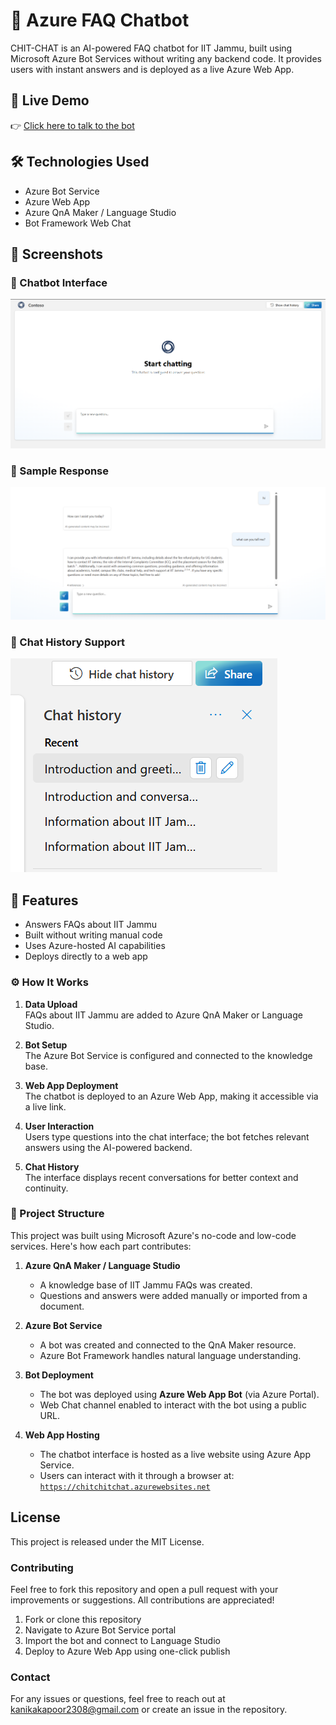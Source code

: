 # 💬 Azure FAQ Chatbot

CHIT-CHAT is an AI-powered FAQ chatbot for IIT Jammu, built using Microsoft Azure Bot Services without writing any backend code. It provides users with instant answers and is deployed as a live Azure Web App.


## 🚀 Live Demo
👉 [Click here to talk to the bot](https://chitchitchat.azurewebsites.net)

## 🛠️ Technologies Used
- Azure Bot Service
- Azure Web App
- Azure QnA Maker / Language Studio
- Bot Framework Web Chat

## 📸 Screenshots

### 🔹 Chatbot Interface
![Chatbot UI](screenshots/bot-ui.png)

### 🔹 Sample Response
![Chatbot Response](screenshots/bot-response.png)

### 🔹 Chat History Support
![Chatbot History](screenshots/chat-history.png)

## 🧠 Features
- Answers FAQs about IIT Jammu
- Built without writing manual code
- Uses Azure-hosted AI capabilities
- Deploys directly to a web app
### ⚙️ How It Works

1. **Data Upload**  
   FAQs about IIT Jammu are added to Azure QnA Maker or Language Studio.

2. **Bot Setup**  
   The Azure Bot Service is configured and connected to the knowledge base.

3. **Web App Deployment**  
   The chatbot is deployed to an Azure Web App, making it accessible via a live link.

4. **User Interaction**  
   Users type questions into the chat interface; the bot fetches relevant answers using the AI-powered backend.

5. **Chat History**  
   The interface displays recent conversations for better context and continuity.

   

### 📁 Project Structure

This project was built using Microsoft Azure's no-code and low-code services. Here's how each part contributes:

1. **Azure QnA Maker / Language Studio**  
   - A knowledge base of IIT Jammu FAQs was created.
   - Questions and answers were added manually or imported from a document.

2. **Azure Bot Service**  
   - A bot was created and connected to the QnA Maker resource.
   - Azure Bot Framework handles natural language understanding.

3. **Bot Deployment**  
   - The bot was deployed using **Azure Web App Bot** (via Azure Portal).
   - Web Chat channel enabled to interact with the bot using a public URL.

4. **Web App Hosting**  
   - The chatbot interface is hosted as a live website using Azure App Service.
   - Users can interact with it through a browser at:  
     [`https://chitchitchat.azurewebsites.net`](https://chitchitchat.azurewebsites.net)



## License
This project is released under the MIT License.
  
### Contributing
Feel free to fork this repository and open a pull request with your improvements or suggestions. All contributions are appreciated!
1. Fork or clone this repository
2. Navigate to Azure Bot Service portal  
3. Import the bot and connect to Language Studio  
4. Deploy to Azure Web App using one-click publish


### Contact
For any issues or questions, feel free to reach out at kanikakapoor2308@gmail.com or create an issue in the repository.
